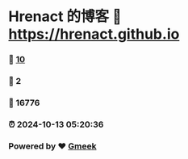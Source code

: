 # Hrenact 的博客 :link: https://hrenact.github.io 
### :page_facing_up: [10](https://hrenact.github.io/tag.html) 
### :speech_balloon: 2 
### :hibiscus: 16776 
### :alarm_clock: 2024-10-13 05:20:36 
### Powered by :heart: [Gmeek](https://github.com/Meekdai/Gmeek)
